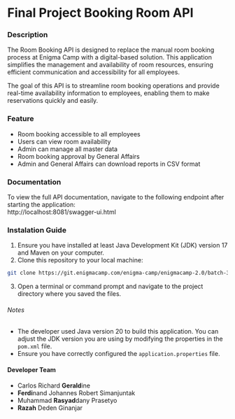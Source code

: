 # Final Project Booking Room API

### Description

The Room Booking API is designed to replace the manual room booking process 
at Enigma Camp with a digital-based solution. This application simplifies 
the management and availability of room resources, ensuring efficient communication 
and accessibility for all employees.

The goal of this API is to streamline room booking operations and provide real-time 
availability information to employees, enabling them to make reservations quickly 
and easily.

### Feature

- Room booking accessible to all employees
- Users can view room availability
- Admin can manage all master data
- Room booking approval by General Affairs
- Admin and General Affairs can download reports in CSV format

### Documentation

To view the full API documentation, navigate to the following endpoint after starting the application: \
http://localhost:8081/swagger-ui.html



### Instalation Guide

1. Ensure you have installed at least Java Development Kit (JDK) version 17 and Maven on your computer.
2. Clone this repository to your local machine:
``` bash
git clone https://git.enigmacamp.com/enigma-camp/enigmacamp-2.0/batch-31-java/timfinalproject1/challenge-booking-room.git
```
3. Open a terminal or command prompt and navigate to the project directory where you saved the files.

###### Notes

- The developer used Java version 20 to build this application.
You can adjust the JDK version you are using by modifying the properties in the `pom.xml` file.
- Ensure you have correctly configured the `application.properties` file.

#### Developer Team

- Carlos Richard **Gerald**ine
- **Ferdi**nand Johannes Robert Simanjuntak
- Muhammad **Rasyad**dany Prasetyo
- **Razah** Deden Ginanjar